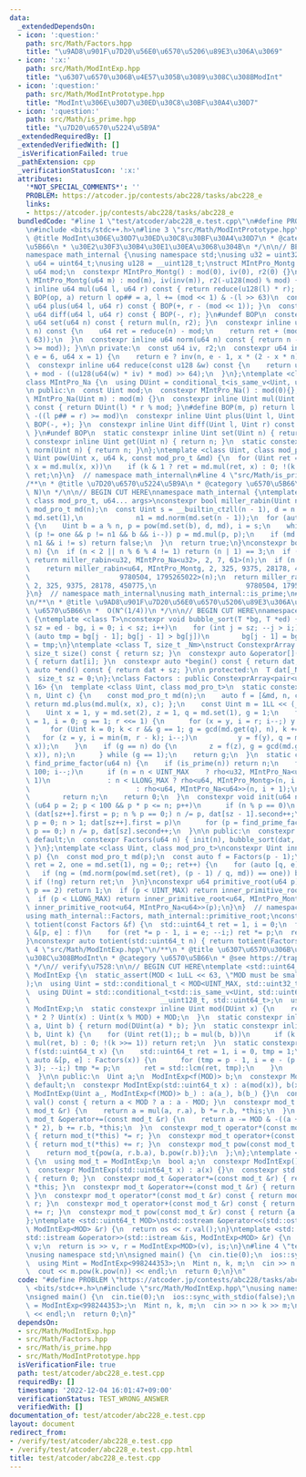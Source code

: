 ```yaml
---
data:
  _extendedDependsOn:
  - icon: ':question:'
    path: src/Math/Factors.hpp
    title: "\u9AD8\u901F\u7D20\u56E0\u6570\u5206\u89E3\u306A\u3069"
  - icon: ':x:'
    path: src/Math/ModIntExp.hpp
    title: "\u6307\u6570\u306B\u4E57\u305B\u3089\u308C\u308BModInt"
  - icon: ':question:'
    path: src/Math/ModIntPrototype.hpp
    title: "ModInt\u306E\u30D7\u30ED\u30C8\u30BF\u30A4\u30D7"
  - icon: ':question:'
    path: src/Math/is_prime.hpp
    title: "\u7D20\u6570\u5224\u5B9A"
  _extendedRequiredBy: []
  _extendedVerifiedWith: []
  _isVerificationFailed: true
  _pathExtension: cpp
  _verificationStatusIcon: ':x:'
  attributes:
    '*NOT_SPECIAL_COMMENTS*': ''
    PROBLEM: https://atcoder.jp/contests/abc228/tasks/abc228_e
    links:
    - https://atcoder.jp/contests/abc228/tasks/abc228_e
  bundledCode: "#line 1 \"test/atcoder/abc228_e.test.cpp\"\n#define PROBLEM \"https://atcoder.jp/contests/abc228/tasks/abc228_e\"\
    \n#include <bits/stdc++.h>\n#line 3 \"src/Math/ModIntPrototype.hpp\"\n/**\n *\
    \ @title ModInt\u306E\u30D7\u30ED\u30C8\u30BF\u30A4\u30D7\n * @category \u6570\
    \u5B66\n * \u30E2\u30F3\u30B4\u30E1\u30EA\u3068\u304B\n */\n\n// BEGIN CUT HERE\n\
    namespace math_internal {\nusing namespace std;\nusing u32 = uint32_t;\nusing\
    \ u64 = uint64_t;\nusing u128 = __uint128_t;\nstruct MIntPro_Montg {\n  const\
    \ u64 mod;\n  constexpr MIntPro_Montg() : mod(0), iv(0), r2(0) {}\n  constexpr\
    \ MIntPro_Montg(u64 m) : mod(m), iv(inv(m)), r2(-u128(mod) % mod) {}\n  constexpr\
    \ inline u64 mul(u64 l, u64 r) const { return reduce(u128(l) * r); }\n#define\
    \ BOP(op, a) return l op## = a, l += (mod << 1) & -(l >> 63)\n  constexpr inline\
    \ u64 plus(u64 l, u64 r) const { BOP(+, r - (mod << 1)); }\n  constexpr inline\
    \ u64 diff(u64 l, u64 r) const { BOP(-, r); }\n#undef BOP\n  constexpr inline\
    \ u64 set(u64 n) const { return mul(n, r2); }\n  constexpr inline u64 get(u64\
    \ n) const {\n    u64 ret = reduce(n) - mod;\n    return ret + (mod & -(ret >>\
    \ 63));\n  }\n  constexpr inline u64 norm(u64 n) const { return n - (mod & -(n\
    \ >= mod)); }\n\n private:\n  const u64 iv, r2;\n  constexpr u64 inv(u64 n, int\
    \ e = 6, u64 x = 1) {\n    return e ? inv(n, e - 1, x * (2 - x * n)) : x;\n  }\n\
    \  constexpr inline u64 reduce(const u128 &w) const {\n    return u64(w >> 64)\
    \ + mod - ((u128(u64(w) * iv) * mod) >> 64);\n  }\n};\ntemplate <class Uint>\n\
    class MIntPro_Na {\n  using DUint = conditional_t<is_same_v<Uint, u32>, u64, u128>;\n\
    \n public:\n  const Uint mod;\n  constexpr MIntPro_Na() : mod(0){};\n  constexpr\
    \ MIntPro_Na(Uint m) : mod(m) {}\n  constexpr inline Uint mul(Uint l, Uint r)\
    \ const { return DUint(l) * r % mod; }\n#define BOP(m, p) return l m## = mod &\
    \ -((l p## = r) >= mod)\n  constexpr inline Uint plus(Uint l, Uint r) const {\
    \ BOP(-, +); }\n  constexpr inline Uint diff(Uint l, Uint r) const { BOP(+, -);\
    \ }\n#undef BOP\n  static constexpr inline Uint set(Uint n) { return n; }\n  static\
    \ constexpr inline Uint get(Uint n) { return n; }\n  static constexpr inline Uint\
    \ norm(Uint n) { return n; }\n};\ntemplate <class Uint, class mod_pro_t>\nconstexpr\
    \ Uint pow(Uint x, u64 k, const mod_pro_t &md) {\n  for (Uint ret = md.set(1);;\
    \ x = md.mul(x, x))\n    if (k & 1 ? ret = md.mul(ret, x) : 0; !(k >>= 1)) return\
    \ ret;\n}\n}  // namespace math_internal\n#line 4 \"src/Math/is_prime.hpp\"\n\
    /**\n * @title \u7D20\u6570\u5224\u5B9A\n * @category \u6570\u5B66\n *  O(log\
    \ N)\n */\n\n// BEGIN CUT HERE\nnamespace math_internal {\ntemplate <class Uint,\
    \ class mod_pro_t, u64... args>\nconstexpr bool miller_rabin(Uint n) {\n  const\
    \ mod_pro_t md(n);\n  const Uint s = __builtin_ctzll(n - 1), d = n >> s, one =\
    \ md.set(1),\n             n1 = md.norm(md.set(n - 1));\n  for (auto a : {args...})\
    \ {\n    Uint b = a % n, p = pow(md.set(b), d, md), i = s;\n    while (p = md.norm(p),\
    \ (p != one && p != n1 && b && i--)) p = md.mul(p, p);\n    if (md.norm(p) !=\
    \ n1 && i != s) return false;\n  }\n  return true;\n}\nconstexpr bool is_prime(u64\
    \ n) {\n  if (n < 2 || n % 6 % 4 != 1) return (n | 1) == 3;\n  if (n < UINT_MAX)\
    \ return miller_rabin<u32, MIntPro_Na<u32>, 2, 7, 61>(n);\n  if (n < LLONG_MAX)\n\
    \    return miller_rabin<u64, MIntPro_Montg, 2, 325, 9375, 28178, 450775,\n  \
    \                      9780504, 1795265022>(n);\n  return miller_rabin<u64, MIntPro_Na<u64>,\
    \ 2, 325, 9375, 28178, 450775,\n                      9780504, 1795265022>(n);\n\
    }\n}  // namespace math_internal\nusing math_internal::is_prime;\n#line 4 \"src/Math/Factors.hpp\"\
    \n/**\n * @title \u9AD8\u901F\u7D20\u56E0\u6570\u5206\u89E3\u306A\u3069\n * @category\
    \ \u6570\u5B66\n *  O(N^(1/4))\n */\n\n// BEGIN CUT HERE\nnamespace math_internal\
    \ {\ntemplate <class T>\nconstexpr void bubble_sort(T *bg, T *ed) {\n  for (int\
    \ sz = ed - bg, i = 0; i < sz; i++)\n    for (int j = sz; --j > i;)\n      if\
    \ (auto tmp = bg[j - 1]; bg[j - 1] > bg[j])\n        bg[j - 1] = bg[j], bg[j]\
    \ = tmp;\n}\ntemplate <class T, size_t _Nm>\nstruct ConstexprArray {\n  constexpr\
    \ size_t size() const { return sz; }\n  constexpr auto &operator[](int i) const\
    \ { return dat[i]; }\n  constexpr auto *begin() const { return dat; }\n  constexpr\
    \ auto *end() const { return dat + sz; }\n\n protected:\n  T dat[_Nm] = {};\n\
    \  size_t sz = 0;\n};\nclass Factors : public ConstexprArray<pair<u64, uint16_t>,\
    \ 16> {\n  template <class Uint, class mod_pro_t>\n  static constexpr Uint rho(Uint\
    \ n, Uint c) {\n    const mod_pro_t md(n);\n    auto f = [&md, n, c](Uint x) {\
    \ return md.plus(md.mul(x, x), c); };\n    const Uint m = 1LL << (__lg(n) / 5);\n\
    \    Uint x = 1, y = md.set(2), z = 1, q = md.set(1), g = 1;\n    for (Uint r\
    \ = 1, i = 0; g == 1; r <<= 1) {\n      for (x = y, i = r; i--;) y = f(y);\n \
    \     for (Uint k = 0; k < r && g == 1; g = gcd(md.get(q), n), k += m)\n     \
    \   for (z = y, i = min(m, r - k); i--;)\n          y = f(y), q = md.mul(q, md.diff(y,\
    \ x));\n    }\n    if (g == n) do {\n        z = f(z), g = gcd(md.get(md.diff(z,\
    \ x)), n);\n      } while (g == 1);\n    return g;\n  }\n  static constexpr u64\
    \ find_prime_factor(u64 n) {\n    if (is_prime(n)) return n;\n    for (u64 i =\
    \ 100; i--;)\n      if (n = n < UINT_MAX    ? rho<u32, MIntPro_Na<u32>>(n, i +\
    \ 1)\n              : n < LLONG_MAX ? rho<u64, MIntPro_Montg>(n, i + 1)\n    \
    \                          : rho<u64, MIntPro_Na<u64>>(n, i + 1);\n          is_prime(n))\n\
    \        return n;\n    return 0;\n  }\n  constexpr void init(u64 n) {\n    for\
    \ (u64 p = 2; p < 100 && p * p <= n; p++)\n      if (n % p == 0)\n        for\
    \ (dat[sz++].first = p; n % p == 0;) n /= p, dat[sz - 1].second++;\n    for (u64\
    \ p = 0; n > 1; dat[sz++].first = p)\n      for (p = find_prime_factor(n); n %\
    \ p == 0;) n /= p, dat[sz].second++;\n  }\n\n public:\n  constexpr Factors() =\
    \ default;\n  constexpr Factors(u64 n) { init(n), bubble_sort(dat, dat + sz);\
    \ }\n};\ntemplate <class Uint, class mod_pro_t>\nconstexpr Uint inner_primitive_root(Uint\
    \ p) {\n  const mod_pro_t md(p);\n  const auto f = Factors(p - 1);\n  for (Uint\
    \ ret = 2, one = md.set(1), ng = 0;; ret++) {\n    for (auto [q, e] : f)\n   \
    \   if (ng = (md.norm(pow(md.set(ret), (p - 1) / q, md)) == one)) break;\n   \
    \ if (!ng) return ret;\n  }\n}\nconstexpr u64 primitive_root(u64 p) {\n  if (assert(is_prime(p));\
    \ p == 2) return 1;\n  if (p < UINT_MAX) return inner_primitive_root<u32, MIntPro_Na<u32>>(p);\n\
    \  if (p < LLONG_MAX) return inner_primitive_root<u64, MIntPro_Montg>(p);\n  return\
    \ inner_primitive_root<u64, MIntPro_Na<u64>>(p);\n}\n}  // namespace math_internal\n\
    using math_internal::Factors, math_internal::primitive_root;\nconstexpr std::uint64_t\
    \ totient(const Factors &f) {\n  std::uint64_t ret = 1, i = 0;\n  for (const auto\
    \ &[p, e] : f)\n    for (ret *= p - 1, i = e; --i;) ret *= p;\n  return ret;\n\
    }\nconstexpr auto totient(std::uint64_t n) { return totient(Factors(n)); }\n#line\
    \ 4 \"src/Math/ModIntExp.hpp\"\n/**\n * @title \u6307\u6570\u306B\u4E57\u305B\u3089\
    \u308C\u308BModInt\n * @category \u6570\u5B66\n * @see https://trap.jp/post/1444/\n\
    \ */\n// verify\u7528:\n\n// BEGIN CUT HERE\ntemplate <std::uint64_t MOD>\nclass\
    \ ModIntExp {\n  static_assert(MOD < 1uLL << 63, \"MOD must be smaller than 2^63\"\
    );\n  using Uint = std::conditional_t < MOD<UINT_MAX, std::uint32_t, std::uint64_t>;\n\
    \  using DUint = std::conditional_t<std::is_same_v<Uint, std::uint64_t>,\n   \
    \                                __uint128_t, std::uint64_t>;\n  using mod_t =\
    \ ModIntExp;\n  static constexpr inline Uint mod(DUint x) {\n    return x < MOD\
    \ * 2 ? Uint(x) : Uint(x % MOD) + MOD;\n  }\n  static constexpr inline Uint mul(Uint\
    \ a, Uint b) { return mod(DUint(a) * b); }\n  static constexpr inline Uint pow(Uint\
    \ b, Uint k) {\n    for (Uint ret(1);; b = mul(b, b))\n      if (k & 1 ? ret =\
    \ mul(ret, b) : 0; !(k >>= 1)) return ret;\n  }\n  static constexpr inline std::uint64_t\
    \ f(std::uint64_t x) {\n    std::uint64_t ret = 1, i = 0, tmp = 1;\n    for (const\
    \ auto &[p, e] : Factors(x)) {\n      for (tmp = p - 1, i = e - (p == 2 && e >\
    \ 3); --i;) tmp *= p;\n      ret = std::lcm(ret, tmp);\n    }\n    return ret;\n\
    \  }\n\n public:\n  Uint a;\n  ModIntExp<f(MOD)> b;\n  constexpr ModIntExp() =\
    \ default;\n  constexpr ModIntExp(std::uint64_t x) : a(mod(x)), b(x) {}\n  constexpr\
    \ ModIntExp(Uint a_, ModIntExp<f(MOD)> b_) : a(a_), b(b_) {}\n  constexpr Uint\
    \ val() const { return a < MOD ? a : a - MOD; }\n  constexpr mod_t &operator*=(const\
    \ mod_t &r) {\n    return a = mul(a, r.a), b *= r.b, *this;\n  }\n  constexpr\
    \ mod_t &operator+=(const mod_t &r) {\n    return a -= MOD & -((a += r.a) >= MOD\
    \ * 2), b += r.b, *this;\n  }\n  constexpr mod_t operator*(const mod_t &r) const\
    \ { return mod_t(*this) *= r; }\n  constexpr mod_t operator+(const mod_t &r) const\
    \ { return mod_t(*this) += r; }\n  constexpr mod_t pow(const mod_t &r) const {\n\
    \    return mod_t{pow(a, r.b.a), b.pow(r.b)};\n  };\n};\ntemplate <>\nstruct ModIntExp<1>\
    \ {\n  using mod_t = ModIntExp;\n  bool a;\n  constexpr ModIntExp() : a(0) {}\n\
    \  constexpr ModIntExp(std::uint64_t x) : a(x) {}\n  constexpr std::uint32_t val()\
    \ { return 0; }\n  constexpr mod_t &operator*=(const mod_t &r) { return a &= r.a,\
    \ *this; }\n  constexpr mod_t &operator+=(const mod_t &r) { return a |= r.a, *this;\
    \ }\n  constexpr mod_t operator*(const mod_t &r) const { return mod_t(*this) *=\
    \ r; }\n  constexpr mod_t operator+(const mod_t &r) const { return mod_t(*this)\
    \ += r; }\n  constexpr mod_t pow(const mod_t &r) const { return {a || !r.a}; };\n\
    };\ntemplate <std::uint64_t MOD>\nstd::ostream &operator<<(std::ostream &os, const\
    \ ModIntExp<MOD> &r) {\n  return os << r.val();\n}\ntemplate <std::uint64_t MOD>\n\
    std::istream &operator>>(std::istream &is, ModIntExp<MOD> &r) {\n  std::uint64_t\
    \ v;\n  return is >> v, r = ModIntExp<MOD>(v), is;\n}\n#line 4 \"test/atcoder/abc228_e.test.cpp\"\
    \nusing namespace std;\n\nsigned main() {\n  cin.tie(0);\n  ios::sync_with_stdio(false);\n\
    \  using Mint = ModIntExp<998244353>;\n  Mint n, k, m;\n  cin >> n >> k >> m;\n\
    \  cout << m.pow(k.pow(n)) << endl;\n  return 0;\n}\n"
  code: "#define PROBLEM \"https://atcoder.jp/contests/abc228/tasks/abc228_e\"\n#include\
    \ <bits/stdc++.h>\n#include \"src/Math/ModIntExp.hpp\"\nusing namespace std;\n\
    \nsigned main() {\n  cin.tie(0);\n  ios::sync_with_stdio(false);\n  using Mint\
    \ = ModIntExp<998244353>;\n  Mint n, k, m;\n  cin >> n >> k >> m;\n  cout << m.pow(k.pow(n))\
    \ << endl;\n  return 0;\n}"
  dependsOn:
  - src/Math/ModIntExp.hpp
  - src/Math/Factors.hpp
  - src/Math/is_prime.hpp
  - src/Math/ModIntPrototype.hpp
  isVerificationFile: true
  path: test/atcoder/abc228_e.test.cpp
  requiredBy: []
  timestamp: '2022-12-04 16:01:47+09:00'
  verificationStatus: TEST_WRONG_ANSWER
  verifiedWith: []
documentation_of: test/atcoder/abc228_e.test.cpp
layout: document
redirect_from:
- /verify/test/atcoder/abc228_e.test.cpp
- /verify/test/atcoder/abc228_e.test.cpp.html
title: test/atcoder/abc228_e.test.cpp
---
```

